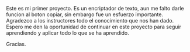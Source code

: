 Este es mi primer proyecto.
Es un encriptador de texto, aun me falto darle funcion al boton copiar, sin embargo fue un esfuerzo 
importante.
Agradezco a los instructores todo el conocimiento que nos han dado.
Espero me den la oportunidad de continuar en este proyecto para seguir aprendiendo
y aplicar todo lo que se ha aprendido.

Gracias.
